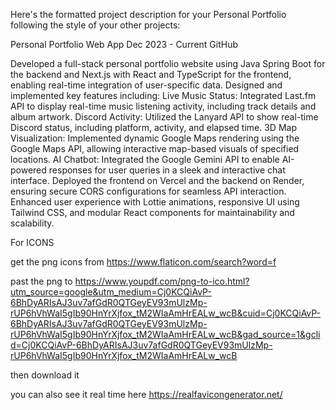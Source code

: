
Here's the formatted project description for your Personal Portfolio following the style of your other projects:

Personal Portfolio Web App
Dec 2023 - Current GitHub

Developed a full-stack personal portfolio website using Java Spring Boot for the backend and Next.js with React and TypeScript for the frontend, enabling real-time integration of user-specific data.
Designed and implemented key features including:
Live Music Status: Integrated Last.fm API to display real-time music listening activity, including track details and album artwork.
Discord Activity: Utilized the Lanyard API to show real-time Discord status, including platform, activity, and elapsed time.
3D Map Visualization: Implemented dynamic Google Maps rendering using the Google Maps API, allowing interactive map-based visuals of specified locations.
AI Chatbot: Integrated the Google Gemini API to enable AI-powered responses for user queries in a sleek and interactive chat interface.
Deployed the frontend on Vercel and the backend on Render, ensuring secure CORS configurations for seamless API interaction.
Enhanced user experience with Lottie animations, responsive UI using Tailwind CSS, and modular React components for maintainability and scalability.














For ICONS

get the png icons from https://www.flaticon.com/search?word=f

past the png to https://www.youpdf.com/png-to-ico.html?utm_source=google&utm_medium=Cj0KCQiAvP-6BhDyARIsAJ3uv7afGdR0QTGeyEV93mUlzMp-rUP6hVhWaI5gIb90HnYrXjfox_tM2WIaAmHrEALw_wcB&cuid=Cj0KCQiAvP-6BhDyARIsAJ3uv7afGdR0QTGeyEV93mUlzMp-rUP6hVhWaI5gIb90HnYrXjfox_tM2WIaAmHrEALw_wcB&gad_source=1&gclid=Cj0KCQiAvP-6BhDyARIsAJ3uv7afGdR0QTGeyEV93mUlzMp-rUP6hVhWaI5gIb90HnYrXjfox_tM2WIaAmHrEALw_wcB

then download it

you can also see it real time here https://realfavicongenerator.net/

